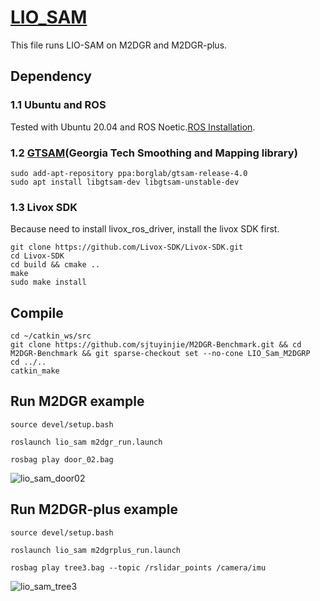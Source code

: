 # [LIO_SAM](https://github.com/TixiaoShan/LIO-SAM)
This file runs LIO-SAM on M2DGR and M2DGR-plus.
## Dependency
### 1.1 Ubuntu and ROS
Tested with Ubuntu 20.04 and ROS Noetic.[ROS Installation](https://wiki.ros.org/ROS/Installation).
### 1.2 [GTSAM](https://gtsam.org/get_started/)(Georgia Tech Smoothing and Mapping library)
```
sudo add-apt-repository ppa:borglab/gtsam-release-4.0
sudo apt install libgtsam-dev libgtsam-unstable-dev
```
### 1.3 Livox SDK
Because need to install livox_ros_driver, install the livox SDK first.
```
git clone https://github.com/Livox-SDK/Livox-SDK.git
cd Livox-SDK
cd build && cmake ..
make
sudo make install
```
## Compile

```
cd ~/catkin_ws/src
git clone https://github.com/sjtuyinjie/M2DGR-Benchmark.git && cd M2DGR-Benchmark && git sparse-checkout set --no-cone LIO_Sam_M2DGRP
cd ../..
catkin_make
```

## Run M2DGR example

```
source devel/setup.bash

roslaunch lio_sam m2dgr_run.launch

rosbag play door_02.bag
```
![lio_sam_door02](https://github.com/sjtuyinjie/M2DGR-Benchmark/blob/main/LIO_Sam_M2DGRP/image/Peek%202024-10-13%2013-57.gif)
## Run M2DGR-plus example

```
source devel/setup.bash

roslaunch lio_sam m2dgrplus_run.launch

rosbag play tree3.bag --topic /rslidar_points /camera/imu
```
![lio_sam_tree3](https://github.com/sjtuyinjie/M2DGR-Benchmark/blob/main/LIO_Sam_M2DGRP/image/plus.gif)
